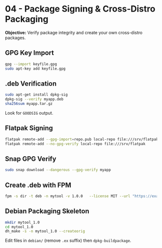# 04 - Package Signing & Cross‑Distro Packaging

**Objective:** Verify package integrity and create your own cross-distro packages.

## GPG Key Import

```bash
gpg --import keyfile.gpg
sudo apt-key add keyfile.gpg
```

## .deb Verification

```bash
sudo apt-get install dpkg-sig
dpkg-sig --verify myapp.deb
sha256sum myapp.tar.gz
```

Look for `GOODSIG` output.

## Flatpak Signing

```bash
flatpak remote-add --gpg-import=repo.pub local-repo file:///srv/flatpak
flatpak remote-add --no-gpg-verify local-repo file:///srv/flatpak
```

## Snap GPG Verify

```bash
sudo snap download --dangerous --gpg-verify myapp
```

## Create .deb with FPM

```bash
fpm -s dir -t deb -n mytool -v 1.0.0   --license MIT --url "https://example.com"   --description "My Tool"   /opt/mytool=/usr/bin/mytool
```

## Debian Packaging Skeleton

```bash
mkdir mytool_1.0
cd mytool_1.0
dh_make -s -n mytool_1.0 --createorig
```
Edit files in `debian/` (remove `.ex` suffix) then `dpkg-buildpackage`.
